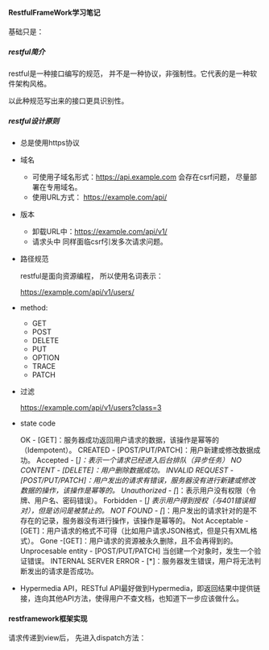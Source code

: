 #### RestfulFrameWork学习笔记

基础只是：

##### restful简介

restful是一种接口编写的规范， 并不是一种协议，非强制性。它代表的是一种软件架构风格。

以此种规范写出来的接口更具识别性。

##### restful设计原则

- 总是使用https协议

- 域名

  - 可使用子域名形式：https://api.example.com  会存在csrf问题， 尽量部署在专用域名。
  - 使用URL方式： https://example.com/api/

- 版本

  - 卸载URL中：https://example.com/api/v1/
  - 请求头中 同样面临csrf引发多次请求问题。

- 路径规范

  restful是面向资源编程， 所以使用名词表示：

  https://example.com/api/v1/users/

- method:

  - GET
  - POST
  - DELETE
  - PUT
  - OPTION
  - TRACE
  - PATCH

- 过滤

  https://example.com/api/v1/users?class=3

- state code

  OK - [GET]：服务器成功返回用户请求的数据，该操作是幂等的（Idempotent）。
  CREATED - [POST/PUT/PATCH]：用户新建或修改数据成功。
  Accepted - [*]：表示一个请求已经进入后台排队（异步任务）
  NO CONTENT - [DELETE]：用户删除数据成功。
  INVALID REQUEST - [POST/PUT/PATCH]：用户发出的请求有错误，服务器没有进行新建或修改数据的操作，该操作是幂等的。
  Unauthorized - [*]：表示用户没有权限（令牌、用户名、密码错误）。
  Forbidden - [*] 表示用户得到授权（与401错误相对），但是访问是被禁止的。
  NOT FOUND - [*]：用户发出的请求针对的是不存在的记录，服务器没有进行操作，该操作是幂等的。
  Not Acceptable - [GET]：用户请求的格式不可得（比如用户请求JSON格式，但是只有XML格式）。
  Gone -[GET]：用户请求的资源被永久删除，且不会再得到的。
  Unprocesable entity - [POST/PUT/PATCH] 当创建一个对象时，发生一个验证错误。
  INTERNAL SERVER ERROR - [*]：服务器发生错误，用户将无法判断发出的请求是否成功。

- Hypermedia API，RESTful API最好做到Hypermedia，即返回结果中提供链接，连向其他API方法，使得用户不查文档，也知道下一步应该做什么。



#### restframework框架实现

请求传递到view后， 先进入dispatch方法：

```python

```


